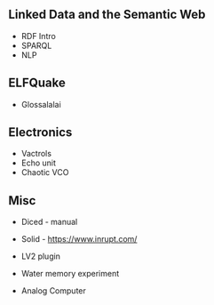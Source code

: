 ## Linked Data and the Semantic Web

* RDF Intro
* SPARQL
* NLP

## ELFQuake

* Glossalalai

## Electronics

* Vactrols
* Echo unit
* Chaotic VCO

## Misc

* Diced - manual

* Solid - https://www.inrupt.com/

* LV2 plugin
* Water memory experiment
* Analog Computer


